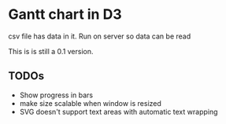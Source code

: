 # Gantt chart in D3
csv file has data in it.
Run on server so data can be read

This is is still a 0.1 version.

## TODOs
- Show progress in bars
- make size scalable when window is resized
- SVG doesn't support text areas with automatic text wrapping
